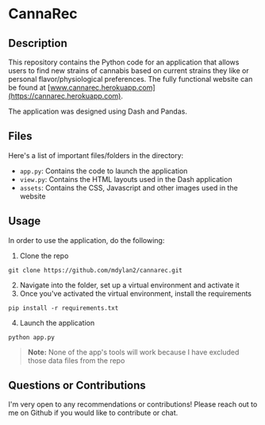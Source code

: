 # CannaRec
## Description
This repository contains the Python code for an application that allows users to find new strains of cannabis based on current strains they like or personal flavor/physiological preferences. The fully functional website can be found at [www.cannarec.herokuapp.com](https://cannarec.herokuapp.com).

The application was designed using Dash and Pandas.

## Files
Here's a list of important files/folders in the directory:
- `app.py`: Contains the code to launch the application
- `view.py`: Contains the HTML layouts used in the Dash application
- `assets`: Contains the CSS, Javascript and other images used in the website

## Usage
In order to use the application, do the following:
1) Clone the repo
```
git clone https://github.com/mdylan2/cannarec.git
```
2) Navigate into the folder, set up a virtual environment and activate it
3) Once you've activated the virtual environment, install the requirements
```
pip install -r requirements.txt
```
4) Launch the application
```
python app.py
```
> __**Note:**__ None of the app's tools will work because I have excluded those data files from the repo

## Questions or Contributions
I'm very open to any recommendations or contributions! Please reach out to me on Github if you would like to contribute or chat.
